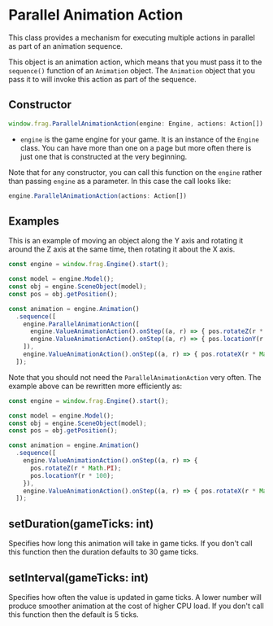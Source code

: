 # Parallel Animation Action

This class provides a mechanism for executing multiple actions in parallel
as part of an animation sequence.

This object is an animation action, which means that you must pass it
to the `sequence()` function of an `Animation` object. The `Animation` 
object that you pass it to will invoke this action as part of the sequence.

## Constructor
```javascript
window.frag.ParallelAnimationAction(engine: Engine, actions: Action[])
```

* `engine` is the game engine for your game. It is an instance of the `Engine` class. You can 
  have more than one on a page but more often there is just one that is constructed at the 
  very beginning.

Note that for any constructor, you can call this function on the `engine` rather than passing
`engine` as a parameter. In this case the call looks like:

```javascript
engine.ParallelAnimationAction(actions: Action[])
```

## Examples
This is an example of moving an object along the Y axis and rotating it around
the Z axis at the same time, then rotating it about the X axis.

```javascript
const engine = window.frag.Engine().start();

const model = engine.Model();
const obj = engine.SceneObject(model);
const pos = obj.getPosition();

const animation = engine.Animation()
  .sequence([
    engine.ParallelAnimationAction([
      engine.ValueAnimationAction().onStep((a, r) => { pos.rotateZ(r * Math.PI); }),
      engine.ValueAnimationAction().onStep((a, r) => { pos.locationY(r * 100); })
    ]),
    engine.ValueAnimationAction().onStep((a, r) => { pos.rotateX(r * Math.PI); })
  ]);
```

Note that you should not need the `ParallelAnimationAction` very often. The
example above can be rewritten more efficiently as:

```javascript
const engine = window.frag.Engine().start();

const model = engine.Model();
const obj = engine.SceneObject(model);
const pos = obj.getPosition();

const animation = engine.Animation()
  .sequence([
    engine.ValueAnimationAction().onStep((a, r) => { 
      pos.rotateZ(r * Math.PI);
      pos.locationY(r * 100);
    }),
    engine.ValueAnimationAction().onStep((a, r) => { pos.rotateX(r * Math.PI); })
  ]);
```

## setDuration(gameTicks: int)
Specifies how long this animation will take in game ticks. If you don't call this
function then the duration defaults to 30 game ticks.

## setInterval(gameTicks: int)
Specifies how often the value is updated in game ticks. A lower number will produce
smoother animation at the cost of higher CPU load. If you don't call this function
then the default is 5 ticks.
